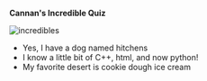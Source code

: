 **Cannan's Incredible Quiz**






![incredibles](https://upload.wikimedia.org/wikipedia/en/8/88/IncredibleFamily.jpg)









* Yes, I have a dog named hitchens
* I know a little bit of C++, html, and now python!
* My favorite desert is cookie dough ice cream

